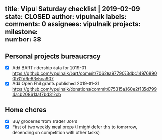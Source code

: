 title:	Vipul Saturday checklist | 2019-02-09
state:	CLOSED
author:	vipulnaik
labels:	
comments:	0
assignees:	vipulnaik
projects:	
milestone:	
number:	38
--
## Personal projects bureaucracy

- [x] Add BART ridership data for 2019-01 https://github.com/vipulnaik/bart/commit/70626a9779073dbc149768900b32d6e63e5ca907
- [x] Add Open Phil grants published 2019-01-31 https://github.com/vipulnaik/donations/commit/075315a360e2f135d7994acb208613af7bd312cb

## Home chores

- [x] Buy groceries from Trader Joe's
- [x] First of two weekly meal preps (I might defer this to tomorrow, depending on competition with other tasks)

